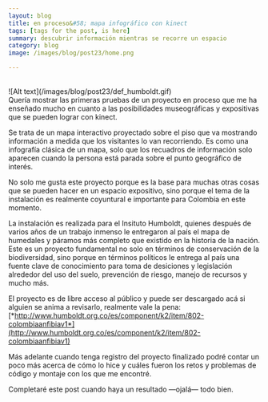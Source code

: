 ```yaml
---
layout: blog
title: en proceso&#58; mapa infográfico con kinect
tags: [tags for the post, is here]  
summary: descubrir información mientras se recorre un espacio  
category: blog
image: /images/blog/post23/home.png

---
```

<br>
![Alt text](/images/blog/post23/def_humboldt.gif) 

<br>
Quería mostrar las primeras pruebas de un proyecto en proceso que me ha enseñado mucho en cuanto a las posibilidades museográficas y expositivas que se pueden lograr con kinect.

Se trata de un mapa interactivo proyectado sobre el piso que va mostrando información a medida que los visitantes lo van recorriendo. Es como una infografía clásica de un mapa, solo que los recuadros de información solo aparecen cuando la persona está parada sobre el punto geográfico de interés. 

No solo me gusta este proyecto porque es la base para muchas otras cosas que se pueden hacer en un espacio expositivo, sino porque el tema de la instalación es realmente coyuntural e importante para Colombia en este momento. 

La instalación es realizada para el Insituto Humboldt, quienes después de varios años de un trabajo inmenso le entregaron al país el mapa de humedales y páramos más completo que existido en la historia de la nación. Este es un proyecto fundamental no solo en términos de conservación de la biodiversidad, sino porque en términos políticos le entrega al país una fuente clave de conocimiento para toma de desiciones y legislación alrededor del uso del suelo, prevención de riesgo, manejo de recursos y mucho más. 

El proyecto es de libre acceso al público y puede ser descargado acá si alguien se anima a revisarlo, realmente vale la pena: [*http://www.humboldt.org.co/es/component/k2/item/802-colombiaanfibiav1*](http://www.humboldt.org.co/es/component/k2/item/802-colombiaanfibiav1)

Más adelante cuando tenga registro del proyecto finalizado podré contar un poco más acerca de cómo lo hice y cuáles fueron los retos y problemas de código y montaje con los que me encontré.

Completaré este post cuando haya un resultado —ojalá— todo bien. 






<br>
<br>
<br>

